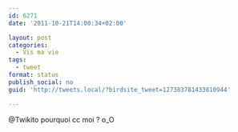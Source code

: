 ```yaml
---
id: 6271
date: '2011-10-21T14:00:34+02:00'

layout: post
categories:
  - Vis ma vie
tags:
  - tweet
format: status
publish_social: no
guid: 'http://tweets.local/?birdsite_tweet=127383781433810944'

---
```


@Twikito pourquoi cc moi ? o\_O